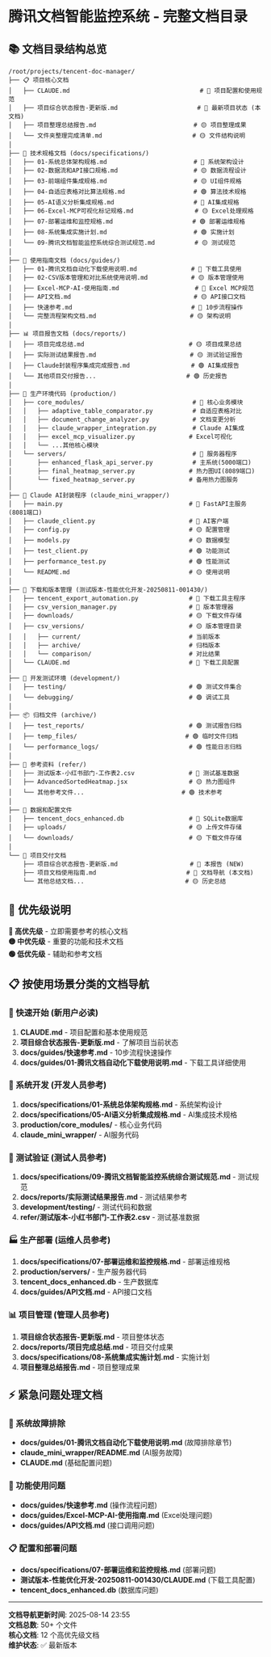 # 腾讯文档智能监控系统 - 完整文档目录

## 📚 文档目录结构总览

```
/root/projects/tencent-doc-manager/
├── 📋 项目核心文档
│   ├── CLAUDE.md                                    # 🔴 项目配置和使用规范
│   ├── 项目综合状态报告-更新版.md                      # 🔴 最新项目状态 (本文档)
│   ├── 项目整理总结报告.md                           # 🟡 项目整理成果
│   └── 文件夹整理完成清单.md                         # 🟡 文件结构说明
│
├── 📖 技术规格文档 (docs/specifications/)
│   ├── 01-系统总体架构规格.md                        # 🔴 系统架构设计
│   ├── 02-数据流和API接口规格.md                     # 🟡 数据流程设计
│   ├── 03-前端组件集成规格.md                        # 🟡 UI组件规格
│   ├── 04-自适应表格对比算法规格.md                   # 🟢 算法技术规格
│   ├── 05-AI语义分析集成规格.md                      # 🔴 AI集成规格
│   ├── 06-Excel-MCP可视化标记规格.md                 # 🟡 Excel处理规格
│   ├── 07-部署运维和监控规格.md                      # 🟢 部署运维规格
│   ├── 08-系统集成实施计划.md                        # 🟢 实施计划
│   └── 09-腾讯文档智能监控系统综合测试规范.md           # 🟡 测试规范
│
├── 📖 使用指南文档 (docs/guides/)
│   ├── 01-腾讯文档自动化下载使用说明.md               # 🔴 下载工具使用
│   ├── 02-CSV版本管理和对比系统使用说明.md            # 🟡 版本管理使用  
│   ├── Excel-MCP-AI-使用指南.md                     # 🔴 Excel MCP规范
│   ├── API文档.md                                  # 🟡 API接口文档
│   ├── 快速参考.md                                 # 🔴 10步流程操作
│   └── 完整流程架构文档.md                          # 🟡 架构说明
│
├── 📊 项目报告文档 (docs/reports/)
│   ├── 项目完成总结.md                             # 🟡 项目成果总结
│   ├── 实际测试结果报告.md                          # 🟡 测试验证报告
│   ├── Claude封装程序集成完成报告.md                 # 🟢 AI集成报告
│   └── 其他项目交付报告...                         # 🟢 历史报告
│
├── 🚀 生产环境代码 (production/)
│   ├── core_modules/                              # 🔴 核心业务模块
│   │   ├── adaptive_table_comparator.py           # 自适应表格对比
│   │   ├── document_change_analyzer.py            # 文档变更分析
│   │   ├── claude_wrapper_integration.py          # Claude AI集成
│   │   ├── excel_mcp_visualizer.py               # Excel可视化
│   │   └── ...其他核心模块
│   └── servers/                                   # 🔴 服务器程序
│       ├── enhanced_flask_api_server.py           # 主系统(5000端口)
│       ├── final_heatmap_server.py               # 热力图UI(8089端口)  
│       └── fixed_heatmap_server.py               # 备用热力图服务
│
├── 🤖 Claude AI封装程序 (claude_mini_wrapper/)
│   ├── main.py                                   # 🔴 FastAPI主服务(8081端口)
│   ├── claude_client.py                          # 🔴 AI客户端
│   ├── config.py                                 # 🟡 配置管理
│   ├── models.py                                 # 🟡 数据模型
│   ├── test_client.py                            # 🟢 功能测试
│   ├── performance_test.py                       # 🟢 性能测试
│   └── README.md                                 # 🟡 使用说明
│
├── 🔄 下载和版本管理 (测试版本-性能优化开发-20250811-001430/)
│   ├── tencent_export_automation.py              # 🔴 下载工具主程序
│   ├── csv_version_manager.py                    # 🔴 版本管理器
│   ├── downloads/                                # 🟡 下载文件存储
│   ├── csv_versions/                             # 🟡 版本管理目录
│   │   ├── current/                              # 当前版本
│   │   ├── archive/                              # 归档版本
│   │   └── comparison/                           # 对比结果
│   └── CLAUDE.md                                 # 🔴 下载工具配置
│
├── 🔧 开发测试环境 (development/)
│   ├── testing/                                  # 🟢 测试文件集合
│   └── debugging/                                # 🟢 调试工具
│
├── 📦 归档文件 (archive/)
│   ├── test_reports/                             # 🟢 测试报告归档
│   ├── temp_files/                              # 🟢 临时文件归档
│   └── performance_logs/                         # 🟢 性能日志归档
│
├── 📖 参考资料 (refer/)
│   ├── 测试版本-小红书部门-工作表2.csv               # 🔴 测试基准数据
│   ├── AdvancedSortedHeatmap.jsx                 # 🟡 热力图组件
│   └── 其他参考文件...                           # 🟢 技术参考
│
├── 💾 数据和配置文件
│   ├── tencent_docs_enhanced.db                  # 🔴 SQLite数据库
│   ├── uploads/                                  # 🟡 上传文件存储
│   └── downloads/                                # 🟡 下载文件存储
│
└── 📝 项目交付文档
    ├── 项目综合状态报告-更新版.md                    # 🔴 本报告 (NEW)
    ├── 项目文档使用指南.md                         # 🔴 文档导航 (本文档)
    └── 其他总结文档...                            # 🟡 历史总结
```

## 🎯 优先级说明

**🔴 高优先级** - 立即需要参考的核心文档  
**🟡 中优先级** - 重要的功能和技术文档  
**🟢 低优先级** - 辅助和参考文档  

## 📋 按使用场景分类的文档导航

### 🚀 快速开始 (新用户必读)
1. **CLAUDE.md** - 项目配置和基本使用规范
2. **项目综合状态报告-更新版.md** - 了解项目当前状态  
3. **docs/guides/快速参考.md** - 10步流程快速操作
4. **docs/guides/01-腾讯文档自动化下载使用说明.md** - 下载工具详细使用

### 🔧 系统开发 (开发人员参考)
1. **docs/specifications/01-系统总体架构规格.md** - 系统架构设计
2. **docs/specifications/05-AI语义分析集成规格.md** - AI集成技术规格
3. **production/core_modules/** - 核心业务代码
4. **claude_mini_wrapper/** - AI服务代码

### 🧪 测试验证 (测试人员参考) 
1. **docs/specifications/09-腾讯文档智能监控系统综合测试规范.md** - 测试规范
2. **docs/reports/实际测试结果报告.md** - 测试结果参考
3. **development/testing/** - 测试代码和数据
4. **refer/测试版本-小红书部门-工作表2.csv** - 测试基准数据

### 🏭 生产部署 (运维人员参考)
1. **docs/specifications/07-部署运维和监控规格.md** - 部署运维规格
2. **production/servers/** - 生产服务器代码  
3. **tencent_docs_enhanced.db** - 生产数据库
4. **docs/guides/API文档.md** - API接口文档

### 📊 项目管理 (管理人员参考)
1. **项目综合状态报告-更新版.md** - 项目整体状态
2. **docs/reports/项目完成总结.md** - 项目交付成果
3. **docs/specifications/08-系统集成实施计划.md** - 实施计划
4. **项目整理总结报告.md** - 项目整理成果

## ⚡ 紧急问题处理文档

### 🚨 系统故障排除
- **docs/guides/01-腾讯文档自动化下载使用说明.md** (故障排除章节)
- **claude_mini_wrapper/README.md** (AI服务故障)
- **CLAUDE.md** (基础配置问题)

### 🔧 功能使用问题  
- **docs/guides/快速参考.md** (操作流程问题)
- **docs/guides/Excel-MCP-AI-使用指南.md** (Excel处理问题)
- **docs/guides/API文档.md** (接口调用问题)

### 📋 配置和部署问题
- **docs/specifications/07-部署运维和监控规格.md** (部署问题)
- **测试版本-性能优化开发-20250811-001430/CLAUDE.md** (下载工具配置)
- **tencent_docs_enhanced.db** (数据库问题)

---

**文档导航更新时间**: 2025-08-14 23:55  
**文档总数**: 50+ 个文件  
**核心文档**: 12 个高优先级文档  
**维护状态**: ✅ 最新版本